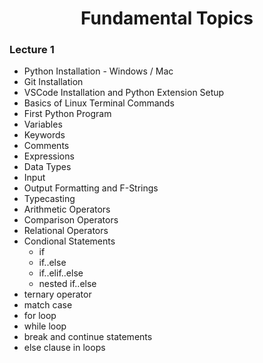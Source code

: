 <h1 align = "center">Fundamental Topics</h1>

### Lecture 1

- Python Installation - Windows / Mac
- Git Installation
- VSCode Installation and Python Extension Setup
- Basics of Linux Terminal Commands
- First Python Program
- Variables
- Keywords
- Comments
- Expressions
- Data Types
- Input
- Output Formatting and F-Strings
- Typecasting
- Arithmetic Operators
- Comparison Operators
- Relational Operators
- Condional Statements
  - if
  - if..else
  - if..elif..else
  - nested if..else
- ternary operator
- match case
- for loop
- while loop
- break and continue statements
- else clause in loops


